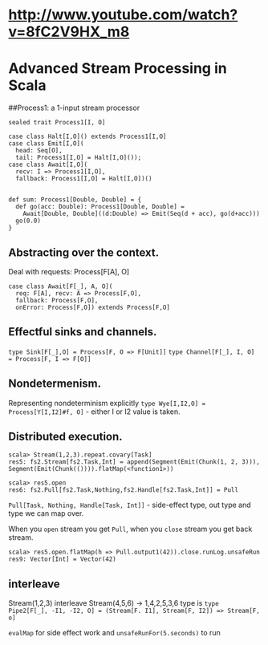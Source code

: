 # http://www.youtube.com/watch?v=8fC2V9HX_m8
# Advanced Stream Processing in Scala
##Process1: a 1-input stream processor
```
sealed trait Process1[I, O]

case class Halt[I,O]() extends Process1[I,O]
case class Emit[I,O](
  head: Seq[O],
  tail: Process1[I,O] = Halt[I,O]());
case class Await[I,O](
  recv: I => Process1[I,O],
  fallback: Process1[I,O] = Halt[I,O])()


def sum: Process1[Double, Double] = {
  def go(acc: Double): Process1[Double, Double] =
    Await[Double, Double]((d:Double) => Emit(Seq(d + acc), go(d+acc)))
  go(0.0)
}
```

## Abstracting over the context.
Deal with requests: Process[F[A], O]
```
case class Await[F[_], A, O](
  req: F[A], recv: A => Process[F,O],
  fallback: Process[F,O],
  onError: Process[F,O]) extends Process[F,O]
```
## Effectful sinks and channels.
`type Sink[F[_],O] = Process[F, O => F[Unit]]`
`type Channel[F[_], I, O] = Process[F, I => F[O]]`
## Nondetermenism.
Representing nondeterminism explicitly
`type Wye[I,I2,O] = Process[Y[I,I2]#f, O]` - either I or I2 value is
taken.
## Distributed execution.

```
scala> Stream(1,2,3).repeat.covary[Task]
res5: fs2.Stream[fs2.Task,Int] = append(Segment(Emit(Chunk(1, 2, 3))), Segment(Emit(Chunk(()))).flatMap(<function1>))

scala> res5.open
res6: fs2.Pull[fs2.Task,Nothing,fs2.Handle[fs2.Task,Int]] = Pull
```
`Pull[Task, Nothing, Handle[Task, Int]]` - side-effect type, out type
and type we can map over.

When you `open` stream you get `Pull`, when you `close` stream you get
back stream.
```
scala> res5.open.flatMap(h => Pull.output1(42)).close.runLog.unsafeRun
res9: Vector[Int] = Vector(42)
```

## interleave
Stream(1,2,3) interleave Stream(4,5,6) -> 1,4,2,5,3,6
type is `type Pipe2[F[_], -I1, -I2, O] = (Stream[F. I1], Stream[F, I2])
=> Stream[F, o]`

`evalMap` for side effect work and `unsafeRunFor(5.seconds)` to run
